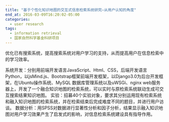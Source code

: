 ```yaml
---
title: "基于个性化知识地图的交互式信息检索系统研究—从用户认知的角度"
end_at: 2016-03-09T16:20:02-05:00
categories:
  - user research
tags:
  - information retrieval
  - 国家自然科学基金科研项目
---
```


优化已有搜索系统，提高搜索系统对用户学习的支持，从而提高用户在信息检索中的学习效率。

系统开发：分别用前端开发语言JavaScript、Html、CSS，后端开发语言Python，以jsMind.js、Bootstrap框架前端开发框架，以Django3.0为后台开发框架，在Ubuntu操作系统、MySQL 数据库管理系统以及uWSGi、nginx web服务器上，开发了⼀个融合知识地图的检索系统，可以实时与原检索系统联动⽣成可交互搜索结果知识地图。
实验：招募40个实验对象，要求其分别运用现有检索系统和融⼊知识地图的检索系统，并在检索结束后完成难度不同的题目，并进行用户访谈。
数据分析：用SPSS对数据进行显著性分析和因子分析，结果显示融入知识地图对用户学习效果产生了启发式的影响，对信息检索系统建设具有指导作用。